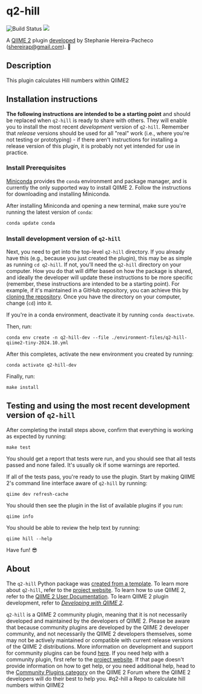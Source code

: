 # q2-hill

![Build Status](https://github.com/Steph0522/q2-hill/actions/workflows/ci-dev.yml/badge.svg?branch=main)
![](https://github.com/Steph0522/q2-hill/workflows/ci-dev/badge.svg)

A [QIIME 2](https://qiime2.org) plugin [developed](https://develop.qiime2.org) by Stephanie Hereira-Pacheco (shereirap@gmail.com). 🔌

## Description

This plugin calculates Hill numbers within QIIME2

## Installation instructions

**The following instructions are intended to be a starting point** and should be replaced when `q2-hill` is ready to share with others.
They will enable you to install the most recent *development* version of `q2-hill`.
Remember that *release* versions should be used for all "real" work (i.e., where you're not testing or prototyping) - if there aren't instructions for installing a release version of this plugin, it is probably not yet intended for use in practice.

### Install Prerequisites

[Miniconda](https://conda.io/miniconda.html) provides the `conda` environment and package manager, and is currently the only supported way to install QIIME 2.
Follow the instructions for downloading and installing Miniconda.

After installing Miniconda and opening a new terminal, make sure you're running the latest version of `conda`:

```bash
conda update conda
```

###  Install development version of `q2-hill`

Next, you need to get into the top-level `q2-hill` directory.
If you already have this (e.g., because you just created the plugin), this may be as simple as running `cd q2-hill`.
If not, you'll need the `q2-hill` directory on your computer.
How you do that will differ based on how the package is shared, and ideally the developer will update these instructions to be more specific (remember, these instructions are intended to be a starting point).
For example, if it's maintained in a GitHub repository, you can achieve this by [cloning the repository](https://docs.github.com/en/repositories/creating-and-managing-repositories/cloning-a-repository).
Once you have the directory on your computer, change (`cd`) into it.

If you're in a conda environment, deactivate it by running `conda deactivate`.


Then, run:

```shell
conda env create -n q2-hill-dev --file ./environment-files/q2-hill-qiime2-tiny-2024.10.yml
```

After this completes, activate the new environment you created by running:

```shell
conda activate q2-hill-dev
```

Finally, run:

```shell
make install
```

## Testing and using the most recent development version of `q2-hill`

After completing the install steps above, confirm that everything is working as expected by running:

```shell
make test
```

You should get a report that tests were run, and you should see that all tests passed and none failed.
It's usually ok if some warnings are reported.

If all of the tests pass, you're ready to use the plugin.
Start by making QIIME 2's command line interface aware of `q2-hill` by running:

```shell
qiime dev refresh-cache
```

You should then see the plugin in the list of available plugins if you run:

```shell
qiime info
```

You should be able to review the help text by running:

```shell
qiime hill --help
```

Have fun! 😎

## About

The `q2-hill` Python package was [created from a template](https://develop.qiime2.org/en/latest/plugins/tutorials/create-from-template.html).
To learn more about `q2-hill`, refer to the [project website](https://steph0522.github.io/website/).
To learn how to use QIIME 2, refer to the [QIIME 2 User Documentation](https://docs.qiime2.org).
To learn QIIME 2 plugin development, refer to [*Developing with QIIME 2*](https://develop.qiime2.org).

`q2-hill` is a QIIME 2 community plugin, meaning that it is not necessarily developed and maintained by the developers of QIIME 2.
Please be aware that because community plugins are developed by the QIIME 2 developer community, and not necessarily the QIIME 2 developers themselves, some may not be actively maintained or compatible with current release versions of the QIIME 2 distributions.
More information on development and support for community plugins can be found [here](https://library.qiime2.org).
If you need help with a community plugin, first refer to the [project website](https://steph0522.github.io/website/).
If that page doesn't provide information on how to get help, or you need additional help, head to the [Community Plugins category](https://forum.qiime2.org/c/community-contributions/community-plugins/14) on the QIIME 2 Forum where the QIIME 2 developers will do their best to help you.
#q2-hill a Repo to calculate hill numbers within QIIME2
